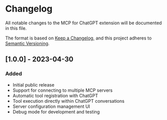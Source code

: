 # Changelog

All notable changes to the MCP for ChatGPT extension will be documented in this file.

The format is based on [Keep a Changelog](https://keepachangelog.com/en/1.0.0/),
and this project adheres to [Semantic Versioning](https://semver.org/spec/v2.0.0.html).

## [1.0.0] - 2023-04-30

### Added
- Initial public release
- Support for connecting to multiple MCP servers
- Automatic tool registration with ChatGPT
- Tool execution directly within ChatGPT conversations
- Server configuration management UI
- Debug mode for development and testing
